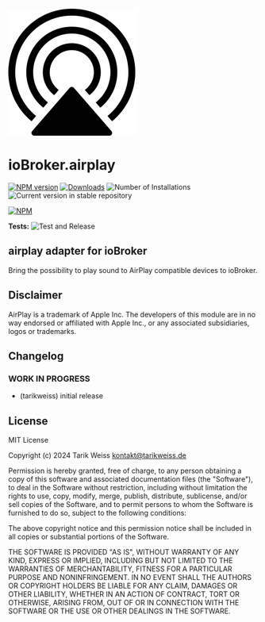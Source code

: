 ![Logo](admin/airplay.png)
# ioBroker.airplay

[![NPM version](https://img.shields.io/npm/v/iobroker.airplay.svg)](https://www.npmjs.com/package/iobroker.airplay)
[![Downloads](https://img.shields.io/npm/dm/iobroker.airplay.svg)](https://www.npmjs.com/package/iobroker.airplay)
![Number of Installations](https://iobroker.live/badges/airplay-installed.svg)
![Current version in stable repository](https://iobroker.live/badges/airplay-stable.svg)

[![NPM](https://nodei.co/npm/iobroker.airplay.png?downloads=true)](https://nodei.co/npm/iobroker.airplay/)

**Tests:** ![Test and Release](https://github.com/tarikweiss/ioBroker.airplay/workflows/Test%20and%20Release/badge.svg)

## airplay adapter for ioBroker

Bring the possibility to play sound to AirPlay compatible devices to ioBroker.

## Disclaimer
AirPlay is a trademark of Apple Inc. The developers of this module are in no way endorsed or affiliated with Apple Inc., or any associated subsidiaries, logos or trademarks.

## Changelog
<!--
    Placeholder for the next version (at the beginning of the line):
    ### **WORK IN PROGRESS**
-->

### **WORK IN PROGRESS**
* (tarikweiss) initial release

## License
MIT License

Copyright (c) 2024 Tarik Weiss <kontakt@tarikweiss.de>

Permission is hereby granted, free of charge, to any person obtaining a copy
of this software and associated documentation files (the "Software"), to deal
in the Software without restriction, including without limitation the rights
to use, copy, modify, merge, publish, distribute, sublicense, and/or sell
copies of the Software, and to permit persons to whom the Software is
furnished to do so, subject to the following conditions:

The above copyright notice and this permission notice shall be included in all
copies or substantial portions of the Software.

THE SOFTWARE IS PROVIDED "AS IS", WITHOUT WARRANTY OF ANY KIND, EXPRESS OR
IMPLIED, INCLUDING BUT NOT LIMITED TO THE WARRANTIES OF MERCHANTABILITY,
FITNESS FOR A PARTICULAR PURPOSE AND NONINFRINGEMENT. IN NO EVENT SHALL THE
AUTHORS OR COPYRIGHT HOLDERS BE LIABLE FOR ANY CLAIM, DAMAGES OR OTHER
LIABILITY, WHETHER IN AN ACTION OF CONTRACT, TORT OR OTHERWISE, ARISING FROM,
OUT OF OR IN CONNECTION WITH THE SOFTWARE OR THE USE OR OTHER DEALINGS IN THE
SOFTWARE.
